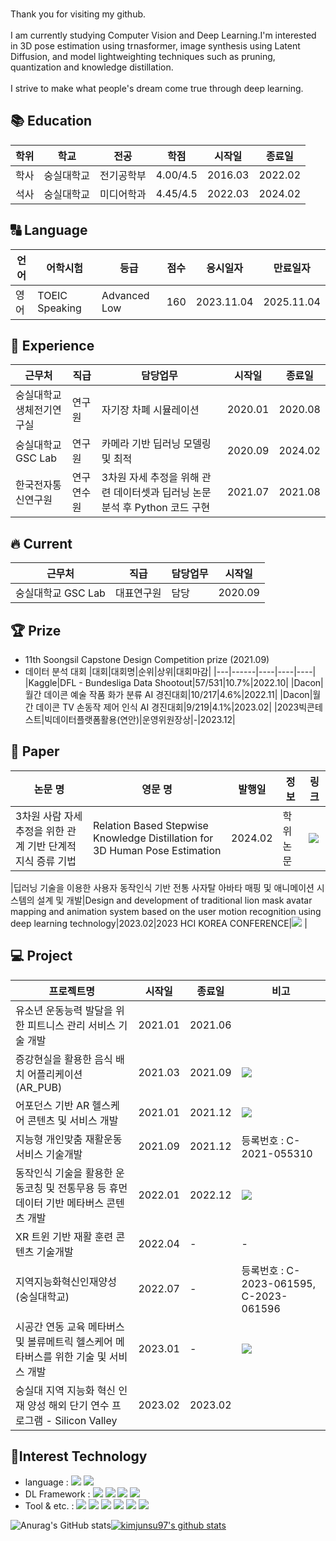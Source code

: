 <br>Thank you for visiting my github.</br>
<br>I am currently studying Computer Vision and Deep Learning.I'm interested in 3D pose estimation using trnasformer, image synthesis using Latent Diffusion, and model lightweighting techniques such as pruning, quantization and knowledge distillation.</br>
<br>I strive to make what people's dream come true through deep learning.</br>

## 📚 Education
|학위|학교|전공|학점|시작일|종료일|
|---|------|----|---|----|----|
|학사|숭실대학교|전기공학부|4.00/4.5|2016.03|2022.02|
|석사|숭실대학교|미디어학과|4.45/4.5|2022.03|2024.02|

## 🔠 Language
|언어|어학시험|등급|점수|응시일자|만료일자|
|---|---|---|---|----|----|
|영어|TOEIC Speaking|Advanced Low|160|2023.11.04|2025.11.04|
## 📝 Experience
|근무처|직급|담당업무|시작일|종료일| 
|---|------|----|----|----|
|숭실대학교 생체전기연구실|연구원|자기장 차폐 시뮬레이션|2020.01|2020.08|
|숭실대학교 GSC Lab|연구원|카메라 기반 딥러닝 모델링 및 최적|2020.09|2024.02| <a href="http://gsclab.kr"><img src="https://img.shields.io/badge/GSCLab-556472?style=flat-square&logo=NintendoGameCube&logoColor=white"/></a>
|한국전자통신연구원|연구연수원|3차원 자세 추정을 위해 관련 데이터셋과 딥러닝 논문 분석 후  Python 코드 구현|2021.07|2021.08| 

## 🔥 Current
|근무처|직급|담당업무|시작일|
|---|------|----|----|
|숭실대학교 GSC Lab|대표연구원|담당|2020.09|

## 🏆 Prize
- 11th Soongsil Capstone Design Competition prize (2021.09)
- 데이터 분석 대회
  |대회|대회명|순위|상위|대회마감|
  |---|------|----|----|----|
  |Kaggle|DFL - Bundesliga Data Shootout|57/531|10.7%|2022.10|
  |Dacon|월간 데이콘 예술 작품 화가 분류 AI 경진대회|10/217|4.6%|2022.11|
  |Dacon|월간 데이콘 TV 손동작 제어 인식 AI 경진대회|9/219|4.1%|2023.02|
  |2023빅콘테스트|빅데이터플랫폼활용(연안)|운영위원장상|-|2023.12|
## 📓 Paper
|논문 명|영문 명|발행일|정보|링크|
|---|------|----|---|---|
|3차원 사람 자세 추정을 위한 관계 기반 단계적 지식 증류 기법|Relation Based Stepwise Knowledge Distillation for 3D Human Pose Estimation|2024.02|학위논문|<a href="https://www.riss.kr/search/detail/DetailView.do?p_mat_type=be54d9b8bc7cdb09&control_no=491e73f209c87516ffe0bdc3ef48d419&keyword=3%EC%B0%A8%EC%9B%90%20%EC%82%AC%EB%9E%8C%20%EC%9E%90%EC%84%B8%20%EC%B6%94%EC%A0%95%EC%9D%84%20%EC%9C%84%ED%95%9C%20%EA%B4%80%EA%B3%84%20%EA%B8%B0%EB%B0%98%20%EB%8B%A8%EA%B3%84%EC%A0%81%20%EC%A7%80%EC%8B%9D%20%EC%A6%9D%EB%A5%98%20%EA%B8%B0%EB%B2%95"><img src="https://img.shields.io/badge/Link-556472?style=flat-square&logo=Linkfire&logoColor=white"/></a>|

|딥러닝 기술을 이용한 사용자 동작인식 기반 전통 사자탈 아바타 매핑 및 애니메이션 시스템의 설계 및 개발|Design and development of traditional lion mask avatar mapping and animation system based on the user motion recognition using deep learning technology|2023.02|2023 HCI KOREA CONFERENCE|<a href="https://www.dbpia.co.kr/journal/articleDetail?nodeId=NODE11229614"><img src="https://img.shields.io/badge/Link-556472?style=flat-square&logo=Linkfire&logoColor=white"/></a>  |
  

  
## 💻 Project
|프로젝트명|시작일|종료일|비고|
|---|------|----|---|
|유소년 운동능력 발달을 위한 피트니스 관리 서비스 기술 개발|2021.01|2021.06|
|증강현실을 활용한 음식 배치 어플리케이션 (AR_PUB)|2021.03|2021.09|<a href="https://www.youtube.com/watch?v=oaoSw2BxXfQ"><img src="https://img.shields.io/badge/Link-556472?style=flat-square&logo=Linkfire&logoColor=white"/></a>|
|어포던스 기반 AR 헬스케어 콘텐츠 및 서비스 개발|2021.01|2021.12| <a href="https://www.youtube.com/watch?v=TKnRmTAuJvA"><img src="https://img.shields.io/badge/Link-556472?style=flat-square&logo=Linkfire&logoColor=white"/></a>|
|지능형 개인맞춤 재활운동 서비스 기술개발|2021.09|2021.12|등록번호 : C-2021-055310|
|동작인식 기술을 활용한 운동코칭 및 전통무용 등 휴먼 데이터 기반 메타버스 콘텐츠 개발|2022.01|2022.12| <a href="https://www.youtube.com/watch?v=mf_9cJBOrKo&list=PLPcppWRsdoY2hGQQMM4IRvblQazTw-7IH&index=20"><img src="https://img.shields.io/badge/Link-556472?style=flat-square&logo=Linkfire&logoColor=white"/></a>|
|XR 트윈 기반 재활 훈련 콘텐츠 기술개발|2022.04|-|-|
|지역지능화혁신인재양성(숭실대학교)|2022.07|-|등록번호 : C-2023-061595, C-2023-061596|
|시공간 연동 교육 메타버스 및 볼류메트릭 헬스케어 메타버스를 위한 기술 및 서비스 개발|2023.01|-|  <a href="https://www.youtube.com/watch?v=o19jY0rnoRc&list=PLPcppWRsdoY2hGQQMM4IRvblQazTw-7IH&index=8"><img src="https://img.shields.io/badge/Link-556472?style=flat-square&logo=Linkfire&logoColor=white"/></a>|
|숭실대 지역 지능화 혁신 인재 양성 해외 단기 연수 프로그램 - Silicon Valley|2023.02|2023.02||

## 🔨Interest Technology
- language : 
<img src="https://img.shields.io/badge/Python-556472?style=flat-square&logo=Python&logoColor=white"/></a>
<img src="https://img.shields.io/badge/CSharp-556472?style=flat-square&logo=CSharp&logoColor=white"/></a>
- DL Framework : 
<img src="https://img.shields.io/badge/Pytorch-556472?style=flat-square&logo=PyTorch&logoColor=white"/></a>
<img src="https://img.shields.io/badge/TensorFlow-556472?style=flat-square&logo=TensorFlow&logoColor=white"/></a>
<img src="https://img.shields.io/badge/Keras-556472?style=flat-square&logo=Keras&logoColor=white"/></a>
<img src="https://img.shields.io/badge/Scikit-Learn-556472?style=flat-square&logo=scikitLearn&logoColor=white"/></a>
- Tool & etc. :
<img src="https://img.shields.io/badge/Unity-556472?style=flat-square&logo=Unity&logoColor=white"/></a>
<img src="https://img.shields.io/badge/Linux-556472?style=flat-square&logo=Linux&logoColor=white"/></a>
<img src="https://img.shields.io/badge/Cuda-556472?style=flat-square&logo=NVIDIA&logoColor=white"/></a>
<img src="https://img.shields.io/badge/GitHub-556472?style=flat-square&logo=GitHub&logoColor=white"/></a>
<img src="https://img.shields.io/badge/Slack-556472?style=flat-square&logo=Slack&logoColor=white"/></a>
<img src="https://img.shields.io/badge/Velog-556472?style=flat-square&logo=Velog&logoColor=white"/></a>

![Anurag's GitHub stats](https://github-readme-stats.vercel.app/api?username=kimjunsu97&show_icons=true&theme=dark)[![kimjunsu97's github stats](https://github-readme-stats.vercel.app/api/top-langs/?username=kimjunsu97&show_icons=true&hide_border=true&layout=compact&theme=dark)](https://github.com/kimjunsu97)

<!--
**kimjunsu97/kimjunsu97** is a ✨ _special_ ✨ repository because its `README.md` (this file) appears on your GitHub profile.

Here are some ideas to get you started:
- 123
- 🔭 I’m currently working on ...
  - 숭실대학교 Graphics & Smart Convergence Lab 연구생
- 🌱 I’m currently learning ...
- 👯 I’m looking to collaborate on ...
- 🤔 I’m looking for help with ...
- 💬 Ask me about ...
- 📫 How to reach me: ...
- 😄 Pronouns: ...
- ⚡ Fun fact: ...
-->
